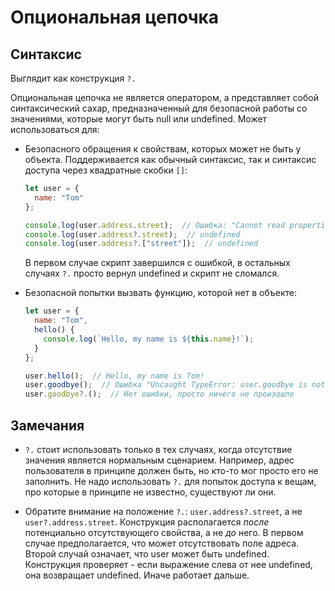 # Опциональная цепочка

## Синтаксис

Выглядит как конструкция `?.` 

Опциональная цепочка не является оператором, а представляет собой синтаксический сахар, предназначенный для безопасной работы со значениями, которые могут быть null или undefined. Может использоваться для:

* Безопасного обращения к свойствам, которых может не быть у объекта. Поддерживается как обычный синтаксис, так и синтаксис доступа через квадратные скобки `[]`:

  ```javascript
  let user = {
    name: "Tom"
  };
  
  console.log(user.address.street);  // Ошибка: "Cannot read properties of undefined (reading 'street')"
  console.log(user.address?.street);  // undefined
  console.log(user.address?.["street"]);  // undefined
  ```

  В первом случае скрипт завершился с ошибкой, в остальных случаях `?.` просто вернул undefined и скрипт не сломался.

* Безопасной попытки вызвать функцию, которой нет в объекте:

  ```javascript
  let user = {
    name: "Tom",
    hello() {
      console.log(`Hello, my name is ${this.name}!`);
    }
  };
  
  user.hello();  // Hello, my name is Tom!
  user.goodbye();  // Ошибка "Uncaught TypeError: user.goodbye is not a function"
  user.goodbye?.();  // Нет ошибки, просто ничего не произошло
  ```

## Замечания

* `?.` стоит использовать только в тех случаях, когда отсутствие значения является нормальным сценарием. Например, адрес пользователя в принципе должен быть, но кто-то мог просто его не заполнить. Не надо использовать `?.` для попыток доступа к вещам, про которые в принципе не известно, существуют ли они.

* Обратите внимание на положение `?.`: `user.address?.street`, а не `user?.address.street`. Конструкция располагается *после* потенциально отсутствующего свойства, а не *до* него. В первом случае предполагается, что может отсутствовать поле адреса. Второй случай означает, что user может быть undefined. Конструкция проверяет - если выражение слева от нее undefined, она возвращает undefined. Иначе работает дальше.

  